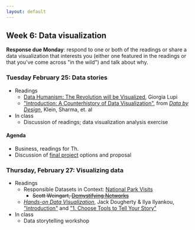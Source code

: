 ```yaml
---
layout: default
---
```


## Week 6:  Data visualization

**Response due Monday**: respond to one or both of the readings or share a data visualization that interests you (either one featured in the readings or that you've come across "in the wild") and talk about why.

### Tuesday February 25: Data stories

- Readings
	- [Data Humanism: The Revolution will be Visualized](https://giorgialupi.com/data-humanism-my-manifesto-for-a-new-data-wold), Giorgia Lupi
	- ["Introduction: A Counterhistory of Data Visualization"](https://dataxdesign.io/chapters/intro), from [*Data by Design*](https://dataxdesign.io/), Klein, Sharma, et. al  
- In class
	- Discussion of readings; data visualization analysis exercise

#### Agenda
- Business, readings for Th.
- Discussion of [final project](../assignments/final-project) options and proposal

### Thursday, February 27: Visualizing data

- Readings
	- Responsible Datasets in Context: [National Park Visits](https://www.responsible-datasets-in-context.com/posts/np-data/)
    	- ~~Scott Weingart, [Demystifying Networks](https://journalofdigitalhumanities.org/1-1/demystifying-networks-by-scott-weingart/)~~
	- *[Hands-on Data Visualization](https://handsondataviz.org/)*, Jack Dougherty & Ilya Ilyankou, ["Introduction"](https://handsondataviz.org/introduction.html) and ["1. Choose Tools to Tell Your Story"](https://handsondataviz.org/choose.html)
- In class
	- Data storytelling workshop